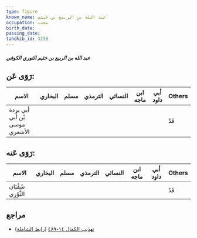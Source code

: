 ```yaml
---
type: figure
known_name: عبد الله بن الربيع بن خيثم
occupation: محدث
birth_date:
passing_date:
tahdhib_id: 3258
---
```

##### عبد الله بن الربيع بن خثيم الثوري الكوفي

## رَوَى عَن:
| الاسم                          | البخاري | مسلم | الترمذي | النسائي | ابن ماجه | أبي داود | Others |
| ------------------------------ | ------- | ---- | ------- | ------- | -------- | -------- | ------ |
| أبي بردة بْن أَبي موسى الأشعري |         |      |         |         |          |          | قَدْ   |
## رَوَى عَنه:
| الاسم               | البخاري | مسلم | الترمذي | النسائي | ابن ماجه | أبي داود | Others |
| ------------------- | ------- | ---- | ------- | ------- | -------- | -------- | ------ |
| سُفْيَان الثَّوْرِي |         |      |         |         |          |          | قَدْ   |
## مراجع
- [تهذيب الكمال ١٤-٤٨٩](obsidian://open?vault=Tahdhib-al-Kamal&file=Figures/٣٢٥٨-عبد%20الله%20بن%20الربيع%20بن%20خثيم%20الثوري%20الكوفي) ([رابط الشاملة](https://shamela.ws/book/3722/7417))